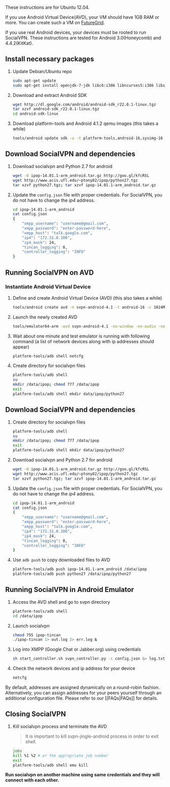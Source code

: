 These instructions are for Ubuntu 12.04. 

If you use Android Virtual Device(AVD), your VM should have 1GB RAM or more.
You can create such a VM on
[FutureGrid](http://manual.futuregrid.org/openstackgrizzly.html).

If you use real Android devices, your devices must be rooted to run SocialVPN.
These instructions are tested for Android 3.0(Honeycomb) and 4.4.2(KitKat).

## Install necessary packages

1.  Update Debian/Ubuntu repo

    ```bash
    sudo apt-get update
    sudo apt-get install openjdk-7-jdk libc6:i386 libncurses5:i386 libstdc++6:i386
    ```

2.  Download and extract Android SDK

    ```bash
    wget http://dl.google.com/android/android-sdk_r22.0.1-linux.tgz
    tar xzvf android-sdk_r22.0.1-linux.tgz
    cd android-sdk-linux
    ```

3.  Download platform-tools and Android 4.1.2 qemu images (this takes a while)

    ```bash
    tools/android update sdk -u -t platform-tools,android-16,sysimg-16
    ```

## Download SocialVPN and dependencies

1.  Download socialvpn and Python 2.7 for android

    ```bash
    wget -O ipop-14.01.1-arm_android.tar.gz http://goo.gl/kfcRSL
    wget http://www.acis.ufl.edu/~ptony82/ipop/python27.tgz
    tar xzvf python27.tgz; tar xzvf ipop-14.01.1-arm_android.tar.gz
    ```

2.  Update the `config.json` file with proper credentials. For SocialVPN, you
    do not have to change the *ip4* address.


    ```bash
    cd ipop-14.01.1-arm_android
    cat config.json
    {
        "xmpp_username": "username@gmail.com",
        "xmpp_password": "enter-password-here",
        "xmpp_host": "talk.google.com",
        "ip4": "172.31.0.100",
        "ip4_mask": 24,
        "tincan_logging": 0,
        "controller_logging": "INFO"
    }
    ```

## Running SocialVPN on AVD
### Instantiate Android Virtual Device

1.  Define and create Android Virtual Device (AVD) (this also takes a while)

    ```bash
    tools/android create avd -n svpn-android-4.1 -t android-16 -c 1024M --abi armeabi-v7a
    ```

2.  Launch the newly created AVD

    ```bash
    tools/emulator64-arm -avd svpn-android-4.1 -no-window -no-audio -no-skin &> log.txt &
    ```

3.  Wait about one minute and test emulator is running with following command (a
    list of network devices along with ip addresses should appear)

    ```bash
    platform-tools/adb shell netcfg
    ```

4.  Create directory for socialvpn files

    ```bash
    platform-tools/adb shell
    su
    mkdir /data/ipop; chmod 777 /data/ipop
    exit
    platform-tools/adb shell mkdir data/ipop/python27
    ```

## Download SocialVPN and dependencies

1.  Create directory for socialvpn files

    ```bash
    platform-tools/adb shell
    su
    mkdir /data/ipop; chmod 777 /data/ipop
    exit
    platform-tools/adb shell mkdir data/ipop/python27
    ```

2.  Download socialvpn and Python 2.7 for android

    ```bash
    wget -O ipop-14.01.1-arm_android.tar.gz http://goo.gl/kfcRSL
    wget http://www.acis.ufl.edu/~ptony82/ipop/python27.tgz
    tar xzvf python27.tgz; tar xzvf ipop-14.01.1-arm_android.tar.gz
    ```

3.  Update the `config.json` file with proper credentials. For SocialVPN, you
    do not have to change the *ip4* address.


    ```bash
    cd ipop-14.01.1-arm_android
    cat config.json
    {
        "xmpp_username": "username@gmail.com",
        "xmpp_password": "enter-password-here",
        "xmpp_host": "talk.google.com",
        "ip4": "172.31.0.100",
        "ip4_mask": 24,
        "tincan_logging": 0,
        "controller_logging": "INFO"
    }
    ```

3.  Use `adb push` to copy downloaded files to AVD

    ```bash
    platform-tools/adb push ipop-14.01.1-arm_android /data/ipop
    platform-tools/adb push python27 /data/ipop/python27
    ```

## Running SocialVPN in Android Emulator

1.  Access the AVD shell and go to svpn directory

    ```bash
    platform-tools/adb shell
    cd /data/ipop
    ```

2.  Launch socialvpn

    ```bash
    chmod 755 ipop-tincan
    ./ipop-tincan 1> out.log 2> err.log &
    ```

3.  Log into XMPP (Google Chat or Jabber.org) using credentials

    ```bash
    sh start_controller.sh svpn_controller.py -c config.json &> log.txt &
    ```

4.  Check the network devices and ip address for your device

    ```bash
    netcfg
    ```

   By default, addresses are assigned dynamically on a round-robin fashion. Alternatively, you can assign addresses for your peers yourself through an additional configuration file. Please refer to our [[FAQs|FAQs]] for details.

## Closing SocialVPN

1.  Kill socialvpn process and terminate the AVD

    >   It is important to kill svpn-jingle-android process in order to exit
    >   shell.

    ```bash
    jobs
    kill %1 %2 # or the appropriate job number
    exit
    platform-tools/adb shell emu kill
    ```

**Run socialvpn on another machine using same credentials and they will connect
with each other.**
